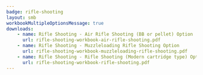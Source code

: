 ```yaml
---
badge: rifle-shooting
layout: smb
workbookMultipleOptionsMessage: true
downloads:
    - name: Rifle Shooting - Air Rifle Shooting (BB or pellet) Option
      url: rifle-shooting-workbook-air-rifle-shooting.pdf
    - name: Rifle Shooting - Muzzleloading Rifle Shooting Option
      url: rifle-shooting-workbook-muzzleloading-rifle-shooting.pdf
    - name: Rifle Shooting - Rifle Shooting (Modern cartridge type) Option
      url: rifle-shooting-workbook-rifle-shooting.pdf
---
```

